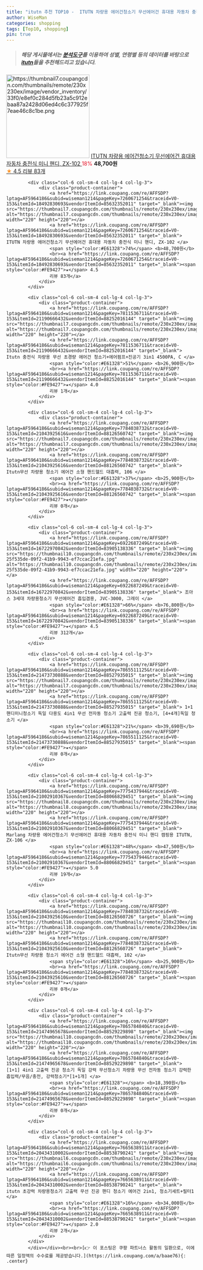 ```yaml
---
title: "itutn 추천 TOP10 -  ITUTN 차량용 에어건청소기 무선에어건 휴대용 자동차 충전식 미니 핸디, ZX-102 "
author: WiseMan
categories: shopping
tags: [Top10, shopping]
pin: true
---
```


> ##### 해당 게시물에서는 [**분석도구**](https://itemscout.io/)를 이용하여 **성별**, **연령별** 등의 데이터를 바탕으로 [**itutn**](https://link.coupang.com/a/baae76)들을 추천해드리고 있습니다.
<div class="container"><div class="row">
            <div class="col-6 col-sm-4 col-lg-4 col-lg-3">
                <div class="product-container">
                    <a href="https://link.coupang.com/re/AFFSDP?lptag=AF5964186&subid=wiseman1214&pageKey=7260671254&traceid=V0-153&itemId=18492830693&vendorItemId=85632352011" target="_blank"><img src="https://thumbnail7.coupangcdn.com/thumbnails/remote/230x230ex/image/vendor_inventory/33f0/e8ef0c284d5fb23a5c912ebaa87a2428d06ed4c6c377925f7eae46c8c1be.png" alt="https://thumbnail7.coupangcdn.com/thumbnails/remote/230x230ex/image/vendor_inventory/33f0/e8ef0c284d5fb23a5c912ebaa87a2428d06ed4c6c377925f7eae46c8c1be.png" width="220" height="220"></a>
                    <a href="https://link.coupang.com/re/AFFSDP?lptag=AF5964186&subid=wiseman1214&pageKey=7260671254&traceid=V0-153&itemId=18492830693&vendorItemId=85632352011" target="_blank"> ITUTN 차량용 에어건청소기 무선에어건 휴대용 자동차 충전식 미니 핸디, ZX-102 </a>
                    <span style="color:#E61328">18%</span> <b>48,700원</b>
                    <br><a href="https://link.coupang.com/re/AFFSDP?lptag=AF5964186&subid=wiseman1214&pageKey=7260671254&traceid=V0-153&itemId=18492830693&vendorItemId=85632352011" target="_blank"><span style="color:#FE9427">★</span> 4.5
                    리뷰 83개</a>
                </div>
            </div>
            
            <div class="col-6 col-sm-4 col-lg-4 col-lg-3">
                <div class="product-container">
                    <a href="https://link.coupang.com/re/AFFSDP?lptag=AF5964186&subid=wiseman1214&pageKey=7260671254&traceid=V0-153&itemId=18492830693&vendorItemId=85632352011" target="_blank"><img src="https://thumbnail7.coupangcdn.com/thumbnails/remote/230x230ex/image/vendor_inventory/33f0/e8ef0c284d5fb23a5c912ebaa87a2428d06ed4c6c377925f7eae46c8c1be.png" alt="https://thumbnail7.coupangcdn.com/thumbnails/remote/230x230ex/image/vendor_inventory/33f0/e8ef0c284d5fb23a5c912ebaa87a2428d06ed4c6c377925f7eae46c8c1be.png" width="220" height="220"></a>
                    <a href="https://link.coupang.com/re/AFFSDP?lptag=AF5964186&subid=wiseman1214&pageKey=7260671254&traceid=V0-153&itemId=18492830693&vendorItemId=85632352011" target="_blank"> ITUTN 차량용 에어건청소기 무선에어건 휴대용 자동차 충전식 미니 핸디, ZX-102 </a>
                    <span style="color:#E61328">74%</span> <b>48,700원</b>
                    <br><a href="https://link.coupang.com/re/AFFSDP?lptag=AF5964186&subid=wiseman1214&pageKey=7260671254&traceid=V0-153&itemId=18492830693&vendorItemId=85632352011" target="_blank"><span style="color:#FE9427">★</span> 4.5
                    리뷰 83개</a>
                </div>
            </div>
            
            <div class="col-6 col-sm-4 col-lg-4 col-lg-3">
                <div class="product-container">
                    <a href="https://link.coupang.com/re/AFFSDP?lptag=AF5964186&subid=wiseman1214&pageKey=7811536711&traceid=V0-153&itemId=21190666432&vendorItemId=88252016144" target="_blank"><img src="https://thumbnail7.coupangcdn.com/thumbnails/remote/230x230ex/image/vendor_inventory/1641/bd24287dd2aeadf8bdfd589d508f7b7ede2a68e233d7bba395f6d087614b.jpg" alt="https://thumbnail7.coupangcdn.com/thumbnails/remote/230x230ex/image/vendor_inventory/1641/bd24287dd2aeadf8bdfd589d508f7b7ede2a68e233d7bba395f6d087614b.jpg" width="220" height="220"></a>
                    <a href="https://link.coupang.com/re/AFFSDP?lptag=AF5964186&subid=wiseman1214&pageKey=7811536711&traceid=V0-153&itemId=21190666432&vendorItemId=88252016144" target="_blank"> Itutn 충전식 차량용 무선 초경량 에어건 청소기+에어펌프+진공기 3in1 4500PA, C </a>
                    <span style="color:#E61328">51%</span> <b>26,900원</b>
                    <br><a href="https://link.coupang.com/re/AFFSDP?lptag=AF5964186&subid=wiseman1214&pageKey=7811536711&traceid=V0-153&itemId=21190666432&vendorItemId=88252016144" target="_blank"><span style="color:#FE9427">★</span> 4.0
                    리뷰 1개</a>
                </div>
            </div>
            
            <div class="col-6 col-sm-4 col-lg-4 col-lg-3">
                <div class="product-container">
                    <a href="https://link.coupang.com/re/AFFSDP?lptag=AF5964186&subid=wiseman1214&pageKey=7784038732&traceid=V0-153&itemId=21043925616&vendorItemId=88126560742" target="_blank"><img src="https://thumbnail7.coupangcdn.com/thumbnails/remote/230x230ex/image/vendor_inventory/6292/093d6b72d0f791dafada536ff019dcbd5e4b9bcc89e134ccdd5467febf11.jpg" alt="https://thumbnail7.coupangcdn.com/thumbnails/remote/230x230ex/image/vendor_inventory/6292/093d6b72d0f791dafada536ff019dcbd5e4b9bcc89e134ccdd5467febf11.jpg" width="220" height="220"></a>
                    <a href="https://link.coupang.com/re/AFFSDP?lptag=AF5964186&subid=wiseman1214&pageKey=7784038732&traceid=V0-153&itemId=21043925616&vendorItemId=88126560742" target="_blank"> Itutn무선 차량용 청소기 에어건 소형 핸드헬드 대흡력, 106 </a>
                    <span style="color:#E61328">37%</span> <b>25,900원</b>
                    <br><a href="https://link.coupang.com/re/AFFSDP?lptag=AF5964186&subid=wiseman1214&pageKey=7784038732&traceid=V0-153&itemId=21043925616&vendorItemId=88126560742" target="_blank"><span style="color:#FE9427">★</span> 
                    리뷰 0개</a>
                </div>
            </div>
            
            <div class="col-6 col-sm-4 col-lg-4 col-lg-3">
                <div class="product-container">
                    <a href="https://link.coupang.com/re/AFFSDP?lptag=AF5964186&subid=wiseman1214&pageKey=6922687249&traceid=V0-153&itemId=16722970842&vendorItemId=83905138336" target="_blank"><img src="https://thumbnail10.coupangcdn.com/thumbnails/remote/230x230ex/image/retail/images/5833299472239756-25f535de-09f2-41b9-9943-ef7ccac21efa.jpg" alt="https://thumbnail10.coupangcdn.com/thumbnails/remote/230x230ex/image/retail/images/5833299472239756-25f535de-09f2-41b9-9943-ef7ccac21efa.jpg" width="220" height="220"></a>
                    <a href="https://link.coupang.com/re/AFFSDP?lptag=AF5964186&subid=wiseman1214&pageKey=6922687249&traceid=V0-153&itemId=16722970842&vendorItemId=83905138336" target="_blank"> 조아스 3세대 차량용청소기 무선에어건 흡입겸용, JVC-3000, 그레이 </a>
                    <span style="color:#E61328">66%</span> <b>76,800원</b>
                    <br><a href="https://link.coupang.com/re/AFFSDP?lptag=AF5964186&subid=wiseman1214&pageKey=6922687249&traceid=V0-153&itemId=16722970842&vendorItemId=83905138336" target="_blank"><span style="color:#FE9427">★</span> 4.5
                    리뷰 312개</a>
                </div>
            </div>
            
            <div class="col-6 col-sm-4 col-lg-4 col-lg-3">
                <div class="product-container">
                    <a href="https://link.coupang.com/re/AFFSDP?lptag=AF5964186&subid=wiseman1214&pageKey=7865511125&traceid=V0-153&itemId=21473730888&vendorItemId=88527935015" target="_blank"><img src="https://thumbnail7.coupangcdn.com/thumbnails/remote/230x230ex/image/vendor_inventory/bc00/bfe3f9ff1839c1096f139971efc2b7ebeac92c09a370ba54b38a1bb784ea.png" alt="https://thumbnail7.coupangcdn.com/thumbnails/remote/230x230ex/image/vendor_inventory/bc00/bfe3f9ff1839c1096f139971efc2b7ebeac92c09a370ba54b38a1bb784ea.png" width="220" height="220"></a>
                    <a href="https://link.coupang.com/re/AFFSDP?lptag=AF5964186&subid=wiseman1214&pageKey=7865511125&traceid=V0-153&itemId=21473730888&vendorItemId=88527935015" target="_blank"> 1+1 핸디미니청소기 독일 다용도 4in1 무선 전자동 청소기 고출력 진공 청소기, [4+4개]독일 청소기 </a>
                    <span style="color:#E61328">21%</span> <b>39,690원</b>
                    <br><a href="https://link.coupang.com/re/AFFSDP?lptag=AF5964186&subid=wiseman1214&pageKey=7865511125&traceid=V0-153&itemId=21473730888&vendorItemId=88527935015" target="_blank"><span style="color:#FE9427">★</span> 
                    리뷰 0개</a>
                </div>
            </div>
            
            <div class="col-6 col-sm-4 col-lg-4 col-lg-3">
                <div class="product-container">
                    <a href="https://link.coupang.com/re/AFFSDP?lptag=AF5964186&subid=wiseman1214&pageKey=7775437944&traceid=V0-153&itemId=21002910367&vendorItemId=88066829451" target="_blank"><img src="https://thumbnail8.coupangcdn.com/thumbnails/remote/230x230ex/image/vendor_inventory/19fc/e29c54f305940cb5576e679fc6eff5ab018a58dd4de358bb841460c2384e.png" alt="https://thumbnail8.coupangcdn.com/thumbnails/remote/230x230ex/image/vendor_inventory/19fc/e29c54f305940cb5576e679fc6eff5ab018a58dd4de358bb841460c2384e.png" width="220" height="220"></a>
                    <a href="https://link.coupang.com/re/AFFSDP?lptag=AF5964186&subid=wiseman1214&pageKey=7775437944&traceid=V0-153&itemId=21002910367&vendorItemId=88066829451" target="_blank"> Marlang 차량용 에어건청소기 무선에어건 휴대용 자동차 충전식 미니 핸디 캠핑용 ITUTN, ZX-106 </a>
                    <span style="color:#E61328">48%</span> <b>47,500원</b>
                    <br><a href="https://link.coupang.com/re/AFFSDP?lptag=AF5964186&subid=wiseman1214&pageKey=7775437944&traceid=V0-153&itemId=21002910367&vendorItemId=88066829451" target="_blank"><span style="color:#FE9427">★</span> 5.0
                    리뷰 19개</a>
                </div>
            </div>
            
            <div class="col-6 col-sm-4 col-lg-4 col-lg-3">
                <div class="product-container">
                    <a href="https://link.coupang.com/re/AFFSDP?lptag=AF5964186&subid=wiseman1214&pageKey=7784038732&traceid=V0-153&itemId=21043925610&vendorItemId=88126560726" target="_blank"><img src="https://thumbnail10.coupangcdn.com/thumbnails/remote/230x230ex/image/vendor_inventory/938b/7c1dab76e1180fdbbdfff65429ce031f2c1c0254998c94a1b67477b5836c.jpg" alt="https://thumbnail10.coupangcdn.com/thumbnails/remote/230x230ex/image/vendor_inventory/938b/7c1dab76e1180fdbbdfff65429ce031f2c1c0254998c94a1b67477b5836c.jpg" width="220" height="220"></a>
                    <a href="https://link.coupang.com/re/AFFSDP?lptag=AF5964186&subid=wiseman1214&pageKey=7784038732&traceid=V0-153&itemId=21043925610&vendorItemId=88126560726" target="_blank"> Itutn무선 차량용 청소기 에어건 소형 핸드헬드 대흡력, 102 </a>
                    <span style="color:#E61328">16%</span> <b>25,900원</b>
                    <br><a href="https://link.coupang.com/re/AFFSDP?lptag=AF5964186&subid=wiseman1214&pageKey=7784038732&traceid=V0-153&itemId=21043925610&vendorItemId=88126560726" target="_blank"><span style="color:#FE9427">★</span> 
                    리뷰 0개</a>
                </div>
            </div>
            
            <div class="col-6 col-sm-4 col-lg-4 col-lg-3">
                <div class="product-container">
                    <a href="https://link.coupang.com/re/AFFSDP?lptag=AF5964186&subid=wiseman1214&pageKey=7865784840&traceid=V0-153&itemId=21474965678&vendorItemId=88529229898" target="_blank"><img src="https://thumbnail10.coupangcdn.com/thumbnails/remote/230x230ex/image/vendor_inventory/be6f/3fa4e10cc9bccb84eb24f2f28f4cef421ec4ed0245503d33330fc41abb9d.png" alt="https://thumbnail10.coupangcdn.com/thumbnails/remote/230x230ex/image/vendor_inventory/be6f/3fa4e10cc9bccb84eb24f2f28f4cef421ec4ed0245503d33330fc41abb9d.png" width="220" height="220"></a>
                    <a href="https://link.coupang.com/re/AFFSDP?lptag=AF5964186&subid=wiseman1214&pageKey=7865784840&traceid=V0-153&itemId=21474965678&vendorItemId=88529229898" target="_blank"> [1+1] 4in1 고출력 진공 청소기 독일 강력 무선청소기 차량용 무선 전자동 청소기 강력한 흡입력/무음/충전, 강력청소기*[1+1개] </a>
                    <span style="color:#E61328"></span> <b>18,390원</b>
                    <br><a href="https://link.coupang.com/re/AFFSDP?lptag=AF5964186&subid=wiseman1214&pageKey=7865784840&traceid=V0-153&itemId=21474965678&vendorItemId=88529229898" target="_blank"><span style="color:#FE9427">★</span> 
                    리뷰 0개</a>
                </div>
            </div>
            
            <div class="col-6 col-sm-4 col-lg-4 col-lg-3">
                <div class="product-container">
                    <a href="https://link.coupang.com/re/AFFSDP?lptag=AF5964186&subid=wiseman1214&pageKey=7665638911&traceid=V0-153&itemId=20434310002&vendorItemId=88538790241" target="_blank"><img src="https://thumbnail6.coupangcdn.com/thumbnails/remote/230x230ex/image/vendor_inventory/0eb6/b19ffbad882f0c184715a3845fa6b4e93150c4596f02290f6e6060dd456f.png" alt="https://thumbnail6.coupangcdn.com/thumbnails/remote/230x230ex/image/vendor_inventory/0eb6/b19ffbad882f0c184715a3845fa6b4e93150c4596f02290f6e6060dd456f.png" width="220" height="220"></a>
                    <a href="https://link.coupang.com/re/AFFSDP?lptag=AF5964186&subid=wiseman1214&pageKey=7665638911&traceid=V0-153&itemId=20434310002&vendorItemId=88538790241" target="_blank"> itutn 초강력 차량용청소기 고출력 무선 진공 핸디 청소기 에어건 2in1, 청소기세트+필터1 </a>
                    <span style="color:#E61328">16%</span> <b>34,000원</b>
                    <br><a href="https://link.coupang.com/re/AFFSDP?lptag=AF5964186&subid=wiseman1214&pageKey=7665638911&traceid=V0-153&itemId=20434310002&vendorItemId=88538790241" target="_blank"><span style="color:#FE9427">★</span> 2.0
                    리뷰 2개</a>
                </div>
            </div>
            </div></div><br><br>[👉 이 포스팅은 쿠팡 파트너스 활동의 일환으로, 이에 따른 일정액의 수수료를 제공받습니다.](https://link.coupang.com/a/baae76){: .center}